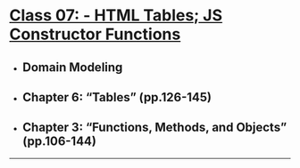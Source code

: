 # [Class 07: - HTML Tables; JS Constructor Functions](/README.md)

- ## Domain Modeling
- ## Chapter 6: “Tables” (pp.126-145)
- ## Chapter 3: “Functions, Methods, and Objects” (pp.106-144)
<hr>